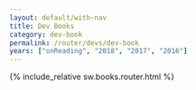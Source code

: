 ```yaml
---
layout: default/with-nav
title: Dev Books
category: dev-book
permalink: /router/devs/dev-book
years: ["onReading", "2018", "2017", "2016"]
---
```


<!-- TODO: add link to software books queue -->
<!-- https://asfrom30.atlassian.net/wiki/spaces/public/pages/426004 -->

<style>
  {% include_relative sw.books.router.css %}
</style>

{% include_relative sw.books.router.html %}

